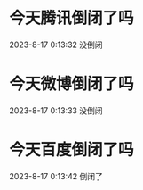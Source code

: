 # 今天腾讯倒闭了吗

2023-8-17 0:13:32 没倒闭

# 今天微博倒闭了吗

2023-8-17 0:13:33 没倒闭

# 今天百度倒闭了吗

2023-8-17 0:13:42 倒闭了


